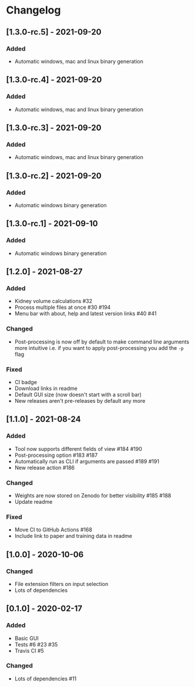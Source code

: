# Changelog

## [1.3.0-rc.5] - 2021-09-20

### Added
* Automatic windows, mac and linux binary generation

## [1.3.0-rc.4] - 2021-09-20

### Added
* Automatic windows, mac and linux binary generation


## [1.3.0-rc.3] - 2021-09-20

### Added
* Automatic windows, mac and linux binary generation


## [1.3.0-rc.2] - 2021-09-20

### Added
* Automatic windows binary generation


## [1.3.0-rc.1] - 2021-09-10

### Added
* Automatic windows binary generation


## [1.2.0] - 2021-08-27

### Added
* Kidney volume calculations #32
* Process multiple files at once #30 #194
* Menu bar with about, help and latest version links #40 #41

### Changed
* Post-processing is now off by default to make command line arguments more intuitive i.e. if you want to apply post-processing you add the `-p` flag

### Fixed
* CI badge
* Download links in readme
* Default GUI size (now doesn't start with a scroll bar)
* New releases aren't pre-releases by default any more


## [1.1.0] - 2021-08-24

### Added
* Tool now supports different fields of view #184 #190
* Post-processing option #183 #187
* Automatically run as CLI if arguments are passed #189 #191
* New release action #186

### Changed
* Weights are now stored on Zenodo for better visibility #185 #188
* Update readme

### Fixed
* Move CI to GitHub Actions #168
* Include link to paper and training data in readme


## [1.0.0] - 2020-10-06

### Changed
* File extension filters on input selection
* Lots of dependencies


## [0.1.0] - 2020-02-17

### Added
* Basic GUI
* Tests #6 #23 #35
* Travis CI #5

### Changed
* Lots of dependencies #11